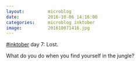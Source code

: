 ```yaml
---
layout:         microblog
date:           2016-10-06 14:16:00
categories:     microblog inktober
image:          201610071416.jpg
---
```

[#inktober](/categories/inktober) day 7: Lost.

What do you do when you find yourself in the jungle?
